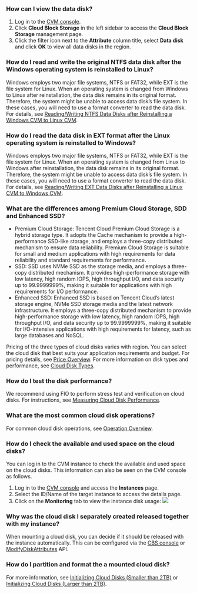 ### How can I view the data disk?
1. Log in to the [CVM console](https://console.cloud.tencent.com/cvm).
2. Click **Cloud Block Storage** in the left sidebar to access the **Cloud Block Storage** management page.
3. Click the filter icon next to the **Attribute** column title, select **Data disk** and click **OK** to view all data disks in the region.

### How do I read and write the original NTFS data disk after the Windows operating system is reinstalled to Linux?
Windows employs two major file systems, NTFS or FAT32, while EXT is the file system for Linux. When an operating system is changed from Windows to Linux after reinstallation, the data disk remains in its original format. Therefore, the system might be unable to access data disk’s file system. In these cases, you will need to use a format converter to read the data disk. For details, see [Reading/Writing NTFS Data Disks after Reinstalling a Windows CVM to Linux CVM](https://intl.cloud.tencent.com/document/product/213/3857).

### How do I read the data disk in EXT format after the Linux operating system is reinstalled to Windows?
Windows employs two major file systems, NTFS or FAT32, while EXT is the file system for Linux. When an operating system is changed from Linux to Windows after reinstallation, the data disk remains in its original format. Therefore, the system might be unable to access data disk’s file system. In these cases, you will need to use a format converter to read the data disk. For details, see [Reading/Writing EXT Data Disks after Reinstalling a Linux CVM to Windows CVM](https://intl.cloud.tencent.com/document/product/213/3856).

### What are the differences among Premium Cloud Storage, SDD and Enhanced SSD?

- Premium Cloud Storage: Tencent Cloud Premium Cloud Storage is a hybrid storage type. It adopts the Cache mechanism to provide a high-performance SSD-like storage, and employs a three-copy distributed mechanism to ensure data reliability. Premium Cloud Storage is suitable for small and medium applications with high requirements for data reliability and standard requirements for performance.
- SSD: SSD uses NVMe SSD as the storage media, and employs a three-copy distributed mechanism. It provides high-performance storage with low latency, high random IOPS, high throughput I/O, and data security up to 99.9999999%, making it suitable for applications with high requirements for I/O performance.
- Enhanced SSD: Enhanced SSD is based on Tencent Cloud’s latest storage engine, NVMe SSD storage media and the latest network infrastructure. It employs a three-copy distributed mechanism to provide high-performance storage with low latency, high random IOPS, high throughput I/O, and data security up to 99.9999999%, making it suitable for I/O-intensive applications with high requirements for latency, such as large databases and NoSQL.


Pricing of the three types of cloud disks varies with region. You can select the cloud disk that best suits your application requirements and budget. For pricing details, see [Price Overview](https://intl.cloud.tencent.com/document/product/362/2413).
For more information on disk types and performance, see [Cloud Disk Types](https://intl.cloud.tencent.com/document/product/362/31636).

### How do I test the disk performance?
We recommend using FIO to perform stress test and verification on cloud disks. For instructions, see [Measuring Cloud Disk Performance](https://intl.cloud.tencent.com/document/product/362/6741).

### What are the most common cloud disk operations?
For common cloud disk operations, see [Operation Overview](https://intl.cloud.tencent.com/document/product/362/33140).

### How do I check the available and used space on the cloud disks?
You can log in to the CVM instance to check the available and used space on the cloud disks. This information can also be seen on the CVM console as follows.
1. Log in to the [CVM console](https://console.cloud.tencent.com/cvm/instance/index) and access the **Instances** page.
2. Select the ID/Name of the target instance to access the details page.
3. Click on the **Monitoring** tab to view the instance disk usage:
![](https://main.qcloudimg.com/raw/25270ae80b513d497527a0e9f2af1bac.png)

### Why was the cloud disk I separately created released together with my instance?
When mounting a cloud disk, you can decide if it should be released with the instance automatically. This can be configured via the [CBS console](https://console.cloud.tencent.com/cvm/cbs/index) or [ModifyDiskAttributes](https://intl.cloud.tencent.com/document/product/362/15659) API.

### How do I partition and format the a mounted cloud disk?
For more information, see [Initializing Cloud Disks (Smaller than 2TB)](https://intl.cloud.tencent.com/document/product/362/31597) or [Initializing Cloud Disks (Larger than 2TB)](https://intl.cloud.tencent.com/document/product/362/31598).




